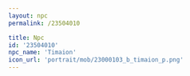 ```yaml
---
layout: npc
permalink: /23504010

title: Npc
id: '23504010'
npc_name: 'Timaion'
icon_url: 'portrait/mob/23000103_b_timaion_p.png'
---
```

